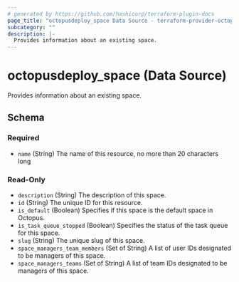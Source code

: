 ```yaml
---
# generated by https://github.com/hashicorp/terraform-plugin-docs
page_title: "octopusdeploy_space Data Source - terraform-provider-octopusdeploy"
subcategory: ""
description: |-
  Provides information about an existing space.
---
```


# octopusdeploy_space (Data Source)

Provides information about an existing space.



<!-- schema generated by tfplugindocs -->
## Schema

### Required

- `name` (String) The name of this resource, no more than 20 characters long

### Read-Only

- `description` (String) The description of this space.
- `id` (String) The unique ID for this resource.
- `is_default` (Boolean) Specifies if this space is the default space in Octopus.
- `is_task_queue_stopped` (Boolean) Specifies the status of the task queue for this space.
- `slug` (String) The unique slug of this space.
- `space_managers_team_members` (Set of String) A list of user IDs designated to be managers of this space.
- `space_managers_teams` (Set of String) A list of team IDs designated to be managers of this space.
